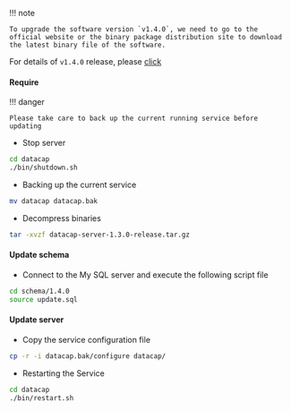 !!! note

    To upgrade the software version `v1.4.0`, we need to go to the official website or the binary package distribution site to download the latest binary file of the software.

For details of `v1.4.0` release, please [click](../../release/1.4.0.md)

#### Require

!!! danger

    Please take care to back up the current running service before updating

- Stop server

```bash
cd datacap
./bin/shutdown.sh
```

- Backing up the current service

```bash
mv datacap datacap.bak
```

- Decompress binaries

```bash
tar -xvzf datacap-server-1.3.0-release.tar.gz
```

#### Update schema

- Connect to the My SQL server and execute the following script file

```bash
cd schema/1.4.0
source update.sql
```

#### Update server

- Copy the service configuration file

```bash
cp -r -i datacap.bak/configure datacap/
```

- Restarting the Service

```bash
cd datacap
./bin/restart.sh
```
